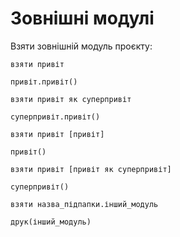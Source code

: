 # Зовнішні модулі

Взяти зовнішній модуль проєкту:

```мавка
взяти привіт

привіт.привіт()
```

```мавка
взяти привіт як суперпривіт

суперпривіт.привіт()
```

```мавка
взяти привіт [привіт]

привіт()
```

```мавка
взяти привіт [привіт як суперпривіт]

суперпривіт()
```

```мавка
взяти назва_підпапки.інший_модуль

друк(інший_модуль)
```